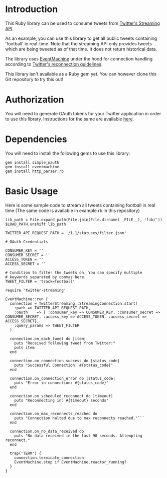 # Introduction

This Ruby library can be used to consume tweets from [Twitter's Streaming API](https://dev.twitter.com/streaming/public).

As an example, you can use this library to get all public tweets containing 'football' in real-time. Note that the streaming API only provides tweets which are being tweeted as of that time. It does not return historical data.

The library uses [EventMachine](https://github.com/eventmachine/eventmachine) under the hood for connection handling according to [Twitter's reconnection guidelines](https://dev.twitter.com/streaming/overview/connecting).

This library isn't available as a Ruby gem yet. You can however clone this Git repository to try this out!

# Authorization

You will need to generate OAuth tokens for your Twitter application in order to use this library. Instructions for the same are available [here](https://dev.twitter.com/oauth/overview/application-owner-access-tokens).

# Dependencies

You will need to install the following gems to use this library:

```
gem install simple_oauth
gem install eventmachine
gem install http_parser.rb
```

# Basic Usage

Here is some sample code to stream all tweets containing football in real time (The same code is available in example.rb in this repository)

```
lib_path = File.expand_path(File.join(File.dirname(__FILE__), 'lib/'))
$LOAD_PATH.unshift lib_path

TWITTER_API_REQUEST_PATH = '/1.1/statuses/filter.json'

# OAuth Credentials

CONSUMER_KEY = ''
CONSUMER_SECRET = ''
ACCESS_TOKEN = ''
ACCESS_SECRET = ''

# Condition to filter the tweets on. You can specify multiple 
# keywords separated by commas here.
TWEET_FILTER = 'track=football'

require 'twitter-streaming'

EventMachine::run {
  connection = TwitterStreaming::StreamingConnection.start(
    :path => TWITTER_API_REQUEST_PATH,
    :oauth    => { :consumer_key => CONSUMER_KEY, :consumer_secret => CONSUMER_SECRET, :access_key => ACCESS_TOKEN, :access_secret => ACCESS_SECRET},
    :query_params => TWEET_FILTER
  )

  connection.on_each_tweet do |item|
    puts "Received following tweet from Twitter:"
    puts item
  end

  connection.on_connection_success do |status_code|
    puts "Successful Connection: #{status_code}"
  end

  connection.on_connection_error do |status_code|
    puts "Error in connection: #{status_code}"
  end

  connection.on_scheduled_reconnect do |timeout|
    puts "Reconnecting in: #{timeout} seconds"
  end

  connection.on_max_reconnects_reached do
    puts "Connection halted due to max reconnects reached."```
  end

  connection.on_no_data_received do
    puts "No data received in the last 90 seconds. Attempting reconnect."
  end

  trap('TERM') {
    connection.terminate_connection
    EventMachine.stop if EventMachine.reactor_running?
  }
}
```

